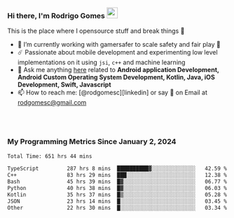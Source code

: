 
### Hi there, I'm Rodrigo Gomes <img src="https://media.giphy.com/media/hvRJCLFzcasrR4ia7z/giphy.gif" width="25px">
This is the place where I opensource stuff and break things 🤣
- 🔭 I’m currently working with gamersafer to scale safety and fair play 💜
- ☄️ Passionate about mobile development and experimenting low level implementations on it using `jsi`, `c++` and machine learning
- 💬 Ask me anything [here](https://github.com/rodgomesc/rodgomesc/issues) related to <b>Android application Development, Android Custom Operating System Development, Kotlin, Java, iOS Development, Swift, Javascript</b>
- 📫 How to reach me: [@rodgomesc][linkedin] or say 👋 on Email at [rodgomesc@gmail.com](mailto:rodgomesc@gmail.com)


<br/>

<!-- 
<picture>
  <img src="/github-metrics.svg" alt="Metrics">
</picture>
-->

</br>

### My Programming Metrics Since January 2, 2024 


<!--START_SECTION:waka-->

```txt
Total Time: 651 hrs 44 mins

TypeScript         287 hrs 8 mins  ██████████▓░░░░░░░░░░░░░░   42.59 %
C++                83 hrs 29 mins  ███░░░░░░░░░░░░░░░░░░░░░░   12.38 %
Bash               45 hrs 39 mins  █▓░░░░░░░░░░░░░░░░░░░░░░░   06.77 %
Python             40 hrs 38 mins  █▓░░░░░░░░░░░░░░░░░░░░░░░   06.03 %
Kotlin             35 hrs 37 mins  █▒░░░░░░░░░░░░░░░░░░░░░░░   05.28 %
JSON               23 hrs 14 mins  █░░░░░░░░░░░░░░░░░░░░░░░░   03.45 %
Other              22 hrs 30 mins  █░░░░░░░░░░░░░░░░░░░░░░░░   03.34 %
```

<!--END_SECTION:waka-->
